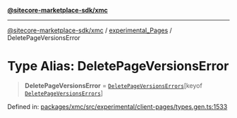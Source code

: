 [**@sitecore-marketplace-sdk/xmc**](../../../../README.md)

***

[@sitecore-marketplace-sdk/xmc](../../../../README.md) / [experimental\_Pages](../README.md) / DeletePageVersionsError

# Type Alias: DeletePageVersionsError

> **DeletePageVersionsError** = [`DeletePageVersionsErrors`](DeletePageVersionsErrors.md)\[keyof [`DeletePageVersionsErrors`](DeletePageVersionsErrors.md)\]

Defined in: [packages/xmc/src/experimental/client-pages/types.gen.ts:1533](https://github.com/Sitecore/marketplace-sdk/blob/main/packages/xmc/src/experimental/client-pages/types.gen.ts#L1533)
